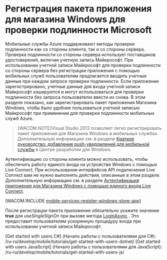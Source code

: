 ﻿<properties urlDisplayName="Shared Access Signature Part 1" pageTitle="Регистрация пакета приложения для магазина Windows для проверки подлинности Microsoft" metaKeywords="" description="Узнайте, как зарегистрировать приложение магазина Windows для прохождения аутентификации Майкрософт в приложении мобильных служб Azure" metaCanonical="" services="mobile-services" documentationCenter="Mobile" title="Register your Windows Store app package for Microsoft authentication" authors="glenga" solutions="" manager="dwrede" editor="" />

<tags ms.service="mobile-services" ms.workload="mobile" ms.tgt_pltfrm="mobile-multiple" ms.devlang="multiple" ms.topic="article" ms.date="11/21/2014" ms.author="glenga" />

# Регистрация пакета приложения для магазина Windows для проверки подлинности Microsoft

Мобильные службы Azure поддерживают методы проверки подлинности как со стороны клиента, так и со стороны сервера. Проверка подлинности со стороны сервера использует поставщиков удостоверений, включая учетную запись Майкрософт. При использовании учетной записи Майкрософт для проверки подлинности со стороны сервера без регистрации приложения с помощью мобильных служб пользователям предлагается вводить учетные данные при каждом запросе проверки подлинности. Если приложение зарегистрировано, учетные данные для входа учетной записи Майкрософт кэшируются и могут использоваться для проверки подлинности без запроса пользователю ввести их снова. В этом разделе показано, как зарегистрировать пакет приложения Магазина Windows, чтобы было удобнее пользоваться учетной записью Майкрософт при применении для проверки подлинности мобильных служб Azure. 

>[WACOM.NOTE]Visual Studio 2013 позволяет легко регистрировать пакет приложения для Магазина Windows в мобильных службах. Дополнительную информацию см. в разделе <a href="http://go.microsoft.com/fwlink/p/?LinkId=309101">Краткое руководство: добавление push-уведомлений для мобильной службы</a> в Центре разработки для Windows.

Аутентификацию со стороны клиента можно использовать, чтобы обеспечить работу единого входа на устройстве Windows с помощью Live Connect. При использовании интерфейсов API подключения Live Connect вам не нужно выполнять действия, описанные в этом разделе. Дополнительную информацию см. в разделе [Аутентификация приложения для Магазина Windows с помощью единого входа Live Connect].   

[WACOM.INCLUDE [mobile-services-register-windows-store-app](../includes/mobile-services-register-windows-store-app.md)]

После регистрации пакета приложение обязательно укажите значение <strong>true</strong> для <em>useSingleSignOn</em> при вызове метода <a href="http://go.microsoft.com/fwlink/p/?LinkId=311594" target="_blank">LoginAsync</a> . Это предоставит пользователям ускоренную процедуру входа при использовании учетной записи Майкрософт.

<!-- Anchors. -->
<!-- Images. -->


<!-- URLs. -->
[Приступая к работе с push-уведомлениями]: /ru-ru/develop/mobile/tutorials/get-started-with-push-dotnet/
[Аутентификация приложения для Магазина Windows с помощью единого входа Live Connect]: /ru-ru/develop/mobile/tutorials/single-sign-on-windows-8-dotnet
[Get started with users C#] (Начало работы с пользователями для C#): /ru-ru/develop/mobile/tutorials/get-started-with-users-dotnet/
[Get started with users JavaScript] (Начало работы с пользователями для JavaScript): /ru-ru/develop/mobile/tutorials/get-started-with-users-js/

<!--HONumber=35.1-->
